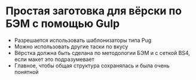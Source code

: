 # Простая заготовка для вёрски по БЭМ с помощью Gulp
+ Разрешается использовать шаблонизаторы типа Pug
+ Можно использовать другие таски по вкусу
+ Вёрстка должна быть сделана по методологии БЭМ и с сеткой BS4, если макет это подразумевает
+ Главное, чтобы общая структура сохранялась и была очень понятной